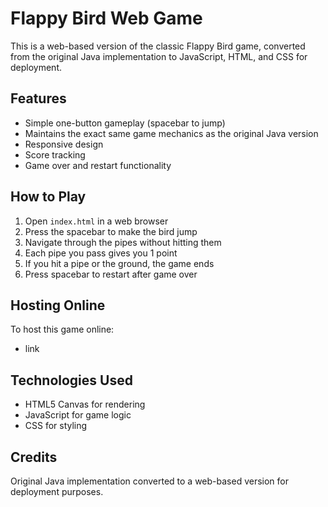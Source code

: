 # Flappy Bird Web Game

This is a web-based version of the classic Flappy Bird game, converted from the original Java implementation to JavaScript, HTML, and CSS for deployment. 

## Features

- Simple one-button gameplay (spacebar to jump)
- Maintains the exact same game mechanics as the original Java version
- Responsive design
- Score tracking
- Game over and restart functionality

## How to Play

1. Open `index.html` in a web browser
2. Press the spacebar to make the bird jump
3. Navigate through the pipes without hitting them
4. Each pipe you pass gives you 1 point
5. If you hit a pipe or the ground, the game ends
6. Press spacebar to restart after game over

## Hosting Online

To host this game online:
- link

## Technologies Used
- HTML5 Canvas for rendering
- JavaScript for game logic
- CSS for styling

## Credits
Original Java implementation converted to a web-based version for deployment purposes.
